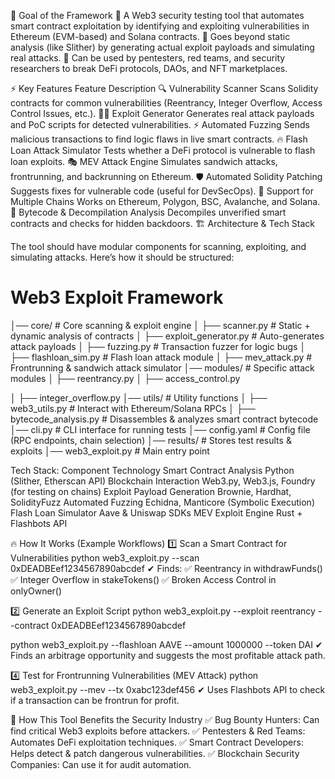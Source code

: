 🎯 Goal of the Framework
🔹 A Web3 security testing tool that automates smart contract exploitation by identifying and exploiting vulnerabilities in Ethereum (EVM-based) and Solana contracts.
🔹 Goes beyond static analysis (like Slither) by generating actual exploit payloads and simulating real attacks.
🔹 Can be used by pentesters, red teams, and security researchers to break DeFi protocols, DAOs, and NFT marketplaces.

⚡ Key Features
Feature	Description
🔍 Vulnerability Scanner	Scans Solidity contracts for common vulnerabilities (Reentrancy, Integer Overflow, Access Control Issues, etc.).
🏴‍☠️ Exploit Generator	Generates real attack payloads and PoC scripts for detected vulnerabilities.
⚡ Automated Fuzzing	Sends malicious transactions to find logic flaws in live smart contracts.
🔥 Flash Loan Attack Simulator	Tests whether a DeFi protocol is vulnerable to flash loan exploits.
🎭 MEV Attack Engine	Simulates sandwich attacks, frontrunning, and backrunning on Ethereum.
🛡️ Automated Solidity Patching	Suggests fixes for vulnerable code (useful for DevSecOps).
🧩 Support for Multiple Chains	Works on Ethereum, Polygon, BSC, Avalanche, and Solana.
📜 Bytecode & Decompilation Analysis	Decompiles unverified smart contracts and checks for hidden backdoors.
🏗️ Architecture & Tech Stack

The tool should have modular components for scanning, exploiting, and simulating attacks. Here’s how it should be structured:

# Web3 Exploit Framework

│── core/                      # Core scanning & exploit engine
│   ├── scanner.py              # Static + dynamic analysis of contracts
│   ├── exploit_generator.py     # Auto-generates attack payloads
│   ├── fuzzing.py               # Transaction fuzzer for logic bugs
│   ├── flashloan_sim.py         # Flash loan attack module
│   ├── mev_attack.py            # Frontrunning & sandwich attack simulator
│── modules/                    # Specific attack modules
│   ├── reentrancy.py
│   ├── access_control.py


│   ├── integer_overflow.py
│── utils/                      # Utility functions
│   ├── web3_utils.py            # Interact with Ethereum/Solana RPCs
│   ├── bytecode_analysis.py     # Disassembles & analyzes smart contract bytecode
│── cli.py                      # CLI interface for running tests
│── config.yaml                  # Config file (RPC endpoints, chain selection)
│── results/                    # Stores test results & exploits
│── web3_exploit.py             # Main entry point

Tech Stack:
Component	Technology
Smart Contract Analysis	Python (Slither, Etherscan API)
Blockchain Interaction	Web3.py, Web3.js, Foundry (for testing on chains)
Exploit Payload Generation	Brownie, Hardhat, SolidityFuzz
Automated Fuzzing	Echidna, Manticore (Symbolic Execution)
Flash Loan Simulator	Aave & Uniswap SDKs
MEV Exploit Engine	Rust + Flashbots API

🔥 How It Works (Example Workflows)
1️⃣ Scan a Smart Contract for Vulnerabilities
python web3_exploit.py --scan 0xDEADBEef1234567890abcdef
✔ Finds:
✅ Reentrancy in withdrawFunds()
✅ Integer Overflow in stakeTokens()
✅ Broken Access Control in onlyOwner()

2️⃣ Generate an Exploit Script
python web3_exploit.py --exploit reentrancy --contract 0xDEADBEef1234567890abcdef

python web3_exploit.py --flashloan AAVE --amount 1000000 --token DAI
✔ Finds an arbitrage opportunity and suggests the most profitable attack path.

4️⃣ Test for Frontrunning Vulnerabilities (MEV Attack)
python web3_exploit.py --mev --tx 0xabc123def456
✔ Uses Flashbots API to check if a transaction can be frontrun for profit.

🚀 How This Tool Benefits the Security Industry
✅ Bug Bounty Hunters: Can find critical Web3 exploits before attackers.
✅ Pentesters & Red Teams: Automates DeFi exploitation techniques.
✅ Smart Contract Developers: Helps detect & patch dangerous vulnerabilities.
✅ Blockchain Security Companies: Can use it for audit automation.
